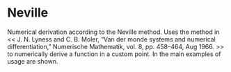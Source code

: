 # Neville
Numerical derivation according to the Neville method. Uses the method in << J. N. Lyness and C. B. Moler, “Van der monde systems and numerical differentiation,” Numerische Mathematik, vol. 8, pp. 458–464, Aug 1966. >> to numerically derive a function in a custom point. In the main examples of usage are shown.
